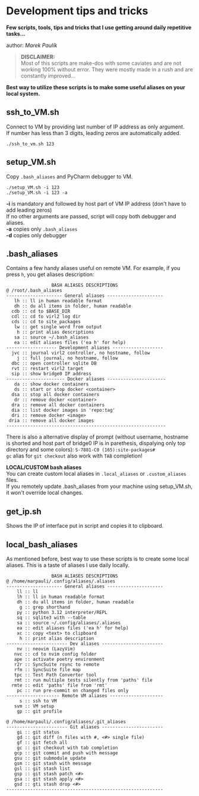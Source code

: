 # Development tips and tricks

**Few scripts, tools, tips and tricks that I use getting around daily repetitive tasks...**

author: *Marek Paulík*

> **DISCLAIMER:**\
> Most of this scripts are make-dos with some caviates and are not working 100% without error. They were mostly made in a rush and are constantly improved...

**Best way to utilize these scripts is to make some useful aliases on your local system.**

## ssh_to_VM.sh

Connect to VM by providing last number of IP address as only argument.\
If number has less than 3 digits, leading zeros are automatically added.

```
./ssh_to_vm.sh 123
```

## setup_VM.sh

Copy `.bash_aliases` and PyCharm debugger to VM.

```
./setup_VM.sh -i 123
./setup_VM.sh -i 123 -a
```

**-i** is mandatory and followed by host part of VM IP address (don't have to add leading zeros)\
If no other arguments are passed, script will copy both debugger and aliases.\
**-a** copies only `.bash_aliases`\
**-d** copies only debugger

## .bash_aliases

Contains a few handy aliases useful on remote VM.
For example, if you press `h`, you get aliases description:

```
                 BASH ALIASES DESCRIPTIONS                 
@ /root/.bash_aliases
--------------------- General aliases ---------------------
   lh :: ll in human readable format
   dh :: du all items in folder, human readable
  cdb :: cd to $BASE_DIR
  cdl :: cd to virl2 log dir
  cds :: cd to site_packages
   lw :: get single word from output
    h :: print alias descriptions
   sa :: source ~/.bash_aliases
   ea :: edit aliases files ('ea h' for help)
------------------- Development aliases -------------------
  jvc :: journal virl2 controller, no hostname, follow
    j :: full journal, no hostname, follow
  dbc :: open controller sqlite DB
  rvt :: restart virl2 target
  sip :: show bridge0 IP address
---------------------- Docker aliases ----------------------
   da :: show docker containers
   ds :: start or stop docker <container>
  dsa :: stop all docker containers
   dr :: remove docker <container>
  dra :: remove all docker containers
  dia :: list docker images in 'repo:tag'
  dri :: remove docker <image>
 dria :: remove all docker images
------------------------------------------------------------
```

There is also a alternative display of prompt (without username, hostname is shorted and host part of bridge0 IP is in parethesis, dispalying only top directory and some colors):
`S-7881-C0 (165):site-packages#`\
`gc` alias for `git checkout` also work with `TAB` completion!

**LOCAL/CUSTOM bash aliases**\
You can create custom local aliases in `.local_aliases` or `.custom_aliases` files.\
If you remotely update .bash_aliases from your machine using setup_VM.sh,
it won't override local changes.

## get_ip.sh

Shows the IP of interface put in script and copies it to clipboard.

## local_bash_aliases

As mentioned before, best way to use these scripts is to create some local aliases. This is a taste of aliases I use daily locally.

```
                 BASH ALIASES DESCRIPTIONS                 
@ /home/marpauli/.config/aliases/.aliases
--------------------- General aliases ---------------------
    ll :: ll
    lh :: ll in human readable format
    dh :: du all items in folder, human readable
     g :: grep shorthand
    py :: python 3.12 interpreter/REPL
    sq :: sqlite3 with --table
    sa :: source ~/.config/aliases/.aliases
    ea :: edit aliases files ('ea h' for help)
    xc :: copy <text> to clipboard
     h :: print alias description
----------------------- Dev aliases -----------------------
    nv :: neovim (LazyVim)
   nvc :: cd to nvim config folder
   ape :: activate poetry environment
   r2r :: SyncSuite rsync to remote
   rfm :: SyncSuite file map
   tpc :: Test Path Convertor tool
   rmt :: run multiple tests silently from 'paths' file
  rmte :: edit 'paths' file from 'rmt'
    pc :: run pre-commit on changed files only
-------------------- Remote VM aliases --------------------
     s :: ssh to VM
   svm :: VM setup
    gp :: git profile

@ /home/marpauli/.config/aliases/.git_aliases
----------------------- Git aliases -----------------------
    gi :: git status
    gd :: git diff (n files with #, <#> single file)
    gf :: git fetch all
    gc :: git checkout with tab completion
   gcp :: git commit and push with message
   gsu :: git submodule update
   gsm :: git stash with message
   gsl :: git stash list
   gsp :: git stash patch <#>
   gsa :: git stash apply <#>
   gsd :: gti stash drop <#>
-----------------------------------------------------------

